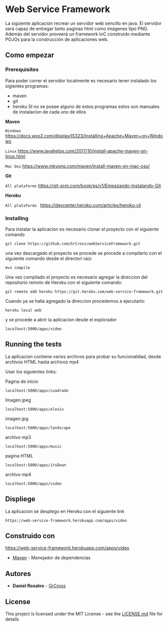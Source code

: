 # Web Service Framework

La siguiente aplicacion recrear un servidor web sencillo en java. El servidor será capaz de entregar 	tanto paginas html como imágenes tipo PNG. Además del servidor proveerá un framework IoC construido mediante POJOs para la construcción de aplicaciones web.

## Como empezar

### Prerequisites

Para poder correr el servidor localmente es necesario tener instalado los sigientes programas:

* maven
* git
* heroku
SI no se posee alguno de estos programas estos son manuales de instalacion de cada uno de ellos

**Maven**

`Windows`
https://docs.wso2.com/display/IS323/Installing+Apache+Maven+on+Windows

`Linux`
https://www.javahelps.com/2017/10/install-apache-maven-on-linux.html

`Mac Oxs`
https://www.mkyong.com/maven/install-maven-on-mac-osx/

**Git**

`All plataforms` https://git-scm.com/book/es/v1/Empezando-Instalando-Git

**Heroku**

`All plataforms ` https://devcenter.heroku.com/articles/heroku-cli



### Installing

Para instalar la aplicacion es necesario clonar el proyecto con el siguiente comando

````
git clone https://github.com/GrCross/webServiceFramework.git
````

una vez descargado el proyecto se procede se procede a compilarlo con el siguiente comando desde el directori raiz:

````
mvn compile
````

Una vez compilado el proyecto es necesario agregar la direccion del repositorio remoto de Heroku con el siguiente comando:

````
git remote add heroku https://git.heroku.com/web-service-framework.git
````

Cuando ya se halla agregado la direccion procedemos a ejecutarlo:


````
heroku local web 
````
y se procede a abrir la aplicacion desde el explorador

````
localhost:5000/apps/video
````


## Running the tests

La aplicacion contiene varios archivos para probar su funcionalidad, desde archivos HTML hasta archivos mp4

Usar los siguientes links:

Pagina de inicio
````
localhost:5000/apps/cuadrado
````

Imagen jpeg
````
localhost:5000/apps/elesis
````

imagen jpg
````
localhost:5000/apps/landscape
````

archivo mp3
````
localhost:5000/apps/music
````

pagina HTML

````
localhost:5000/apps/itsDown
````


archivo mp4
````
localhost:5000/apps/video
````

## Displiege

La aplicacion se desplego en Heroku con el siguiente link

````
https://web-service-framework.herokuapp.com/apps/video
````

## Construido con
https://web-service-framework.herokuapp.com/apps/video
* [Maven](https://maven.apache.org/) - Manejador de dependencias


## Autores

* **Daniel Rosales** - [GrCross](https://github.com/GrCross)

## License

This project is licensed under the MIT License - see the [LICENSE.md](LICENSE.md) file for details


